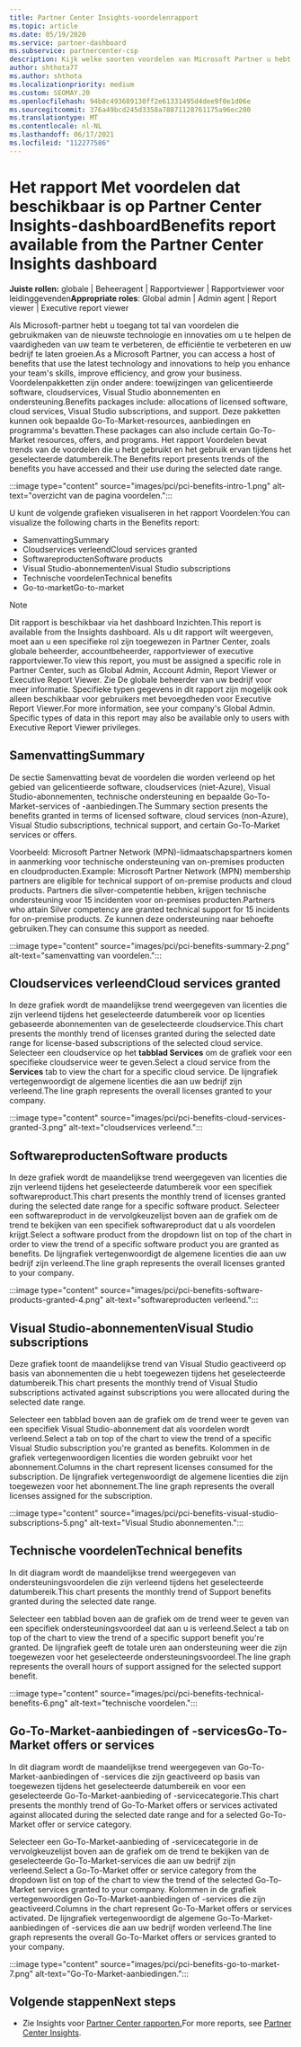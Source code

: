 ```yaml
---
title: Partner Center Insights-voordelenrapport
ms.topic: article
ms.date: 05/19/2020
ms.service: partner-dashboard
ms.subservice: partnercenter-csp
description: Kijk welke soorten voordelen van Microsoft Partner u hebt gekregen om uw bedrijf te helpen groeien, de efficiëntie te verbeteren en de vaardigheden van uw team te verbeteren.
author: shthota77
ms.author: shthota
ms.localizationpriority: medium
ms.custom: SEOMAY.20
ms.openlocfilehash: 94b8c493689130ff2e61331495d4dee9f0e1d06e
ms.sourcegitcommit: 376a49bcd245d3358a78871128761175a96ec200
ms.translationtype: MT
ms.contentlocale: nl-NL
ms.lasthandoff: 06/17/2021
ms.locfileid: "112277586"
---
```

# <a name="benefits-report-available-from-the-partner-center-insights-dashboard"></a><span data-ttu-id="1d796-103">Het rapport Met voordelen dat beschikbaar is op Partner Center Insights-dashboard</span><span class="sxs-lookup"><span data-stu-id="1d796-103">Benefits report available from the Partner Center Insights dashboard</span></span>

<span data-ttu-id="1d796-104">**Juiste rollen:** globale | Beheeragent | Rapportviewer | Rapportviewer voor leidinggevenden</span><span class="sxs-lookup"><span data-stu-id="1d796-104">**Appropriate roles**: Global admin | Admin agent | Report viewer | Executive report viewer</span></span>

<span data-ttu-id="1d796-105">Als Microsoft-partner hebt u toegang tot tal van voordelen die gebruikmaken van de nieuwste technologie en innovaties om u te helpen de vaardigheden van uw team te verbeteren, de efficiëntie te verbeteren en uw bedrijf te laten groeien.</span><span class="sxs-lookup"><span data-stu-id="1d796-105">As a Microsoft Partner, you can access a host of benefits that use the latest technology and innovations to help you enhance your team's skills, improve efficiency, and grow your business.</span></span> <span data-ttu-id="1d796-106">Voordelenpakketten zijn onder andere: toewijzingen van gelicentieerde software, cloudservices, Visual Studio abonnementen en ondersteuning.</span><span class="sxs-lookup"><span data-stu-id="1d796-106">Benefits packages include: allocations of licensed software, cloud services, Visual Studio subscriptions, and support.</span></span> <span data-ttu-id="1d796-107">Deze pakketten kunnen ook bepaalde Go-To-Market-resources, aanbiedingen en programma's bevatten.</span><span class="sxs-lookup"><span data-stu-id="1d796-107">These packages can also include certain Go-To-Market resources, offers, and programs.</span></span> <span data-ttu-id="1d796-108">Het rapport Voordelen bevat trends van de voordelen die u hebt gebruikt en het gebruik ervan tijdens het geselecteerde datumbereik.</span><span class="sxs-lookup"><span data-stu-id="1d796-108">The Benefits report presents trends of the benefits you have accessed and their use during the selected date range.</span></span>

:::image type="content" source="images/pci/pci-benefits-intro-1.png" alt-text="overzicht van de pagina voordelen.":::

<span data-ttu-id="1d796-110">U kunt de volgende grafieken visualiseren in het rapport Voordelen:</span><span class="sxs-lookup"><span data-stu-id="1d796-110">You can visualize the following charts in the Benefits report:</span></span>

- <span data-ttu-id="1d796-111">Samenvatting</span><span class="sxs-lookup"><span data-stu-id="1d796-111">Summary</span></span>
- <span data-ttu-id="1d796-112">Cloudservices verleend</span><span class="sxs-lookup"><span data-stu-id="1d796-112">Cloud services granted</span></span>
- <span data-ttu-id="1d796-113">Softwareproducten</span><span class="sxs-lookup"><span data-stu-id="1d796-113">Software products</span></span>
- <span data-ttu-id="1d796-114">Visual Studio-abonnementen</span><span class="sxs-lookup"><span data-stu-id="1d796-114">Visual Studio subscriptions</span></span>
- <span data-ttu-id="1d796-115">Technische voordelen</span><span class="sxs-lookup"><span data-stu-id="1d796-115">Technical benefits</span></span>
- <span data-ttu-id="1d796-116">Go-to-market</span><span class="sxs-lookup"><span data-stu-id="1d796-116">Go-to-market</span></span>

 > [!NOTE]
 > <span data-ttu-id="1d796-117">Dit rapport is beschikbaar via het dashboard Inzichten.</span><span class="sxs-lookup"><span data-stu-id="1d796-117">This report is available from the Insights dashboard.</span></span> <span data-ttu-id="1d796-118">Als u dit rapport wilt weergeven, moet aan u een specifieke rol zijn toegewezen in Partner Center, zoals globale beheerder, accountbeheerder, rapportviewer of executive rapportviewer.</span><span class="sxs-lookup"><span data-stu-id="1d796-118">To view this report, you must be assigned a specific role in Partner Center, such as Global Admin, Account Admin, Report Viewer or Executive Report Viewer.</span></span> <span data-ttu-id="1d796-119">Zie De globale beheerder van uw bedrijf voor meer informatie. Specifieke typen gegevens in dit rapport zijn mogelijk ook alleen beschikbaar voor gebruikers met bevoegdheden voor Executive Report Viewer.</span><span class="sxs-lookup"><span data-stu-id="1d796-119">For more information, see your company's Global Admin. Specific types of data in this report may also be available only to users with Executive Report Viewer privileges.</span></span>

## <a name="summary"></a><span data-ttu-id="1d796-120">Samenvatting</span><span class="sxs-lookup"><span data-stu-id="1d796-120">Summary</span></span>

<span data-ttu-id="1d796-121">De sectie Samenvatting bevat de voordelen die worden verleend op het gebied van gelicentieerde software, cloudservices (niet-Azure), Visual Studio-abonnementen, technische ondersteuning en bepaalde Go-To-Market-services of -aanbiedingen.</span><span class="sxs-lookup"><span data-stu-id="1d796-121">The Summary section presents the benefits granted in terms of licensed software, cloud services (non-Azure), Visual Studio subscriptions, technical support, and certain Go-To-Market services or offers.</span></span>

<span data-ttu-id="1d796-122">Voorbeeld: Microsoft Partner Network (MPN)-lidmaatschapspartners komen in aanmerking voor technische ondersteuning van on-premises producten en cloudproducten.</span><span class="sxs-lookup"><span data-stu-id="1d796-122">Example: Microsoft Partner Network (MPN) membership partners are eligible for technical support of on-premise products and cloud products.</span></span> <span data-ttu-id="1d796-123">Partners die silver-competentie hebben, krijgen technische ondersteuning voor 15 incidenten voor on-premises producten.</span><span class="sxs-lookup"><span data-stu-id="1d796-123">Partners who attain Silver competency are granted technical support for 15 incidents for on-premise products.</span></span> <span data-ttu-id="1d796-124">Ze kunnen deze ondersteuning naar behoefte gebruiken.</span><span class="sxs-lookup"><span data-stu-id="1d796-124">They can consume this support as needed.</span></span> 

:::image type="content" source="images/pci/pci-benefits-summary-2.png" alt-text="samenvatting van voordelen.":::

## <a name="cloud-services-granted"></a><span data-ttu-id="1d796-126">Cloudservices verleend</span><span class="sxs-lookup"><span data-stu-id="1d796-126">Cloud services granted</span></span>

<span data-ttu-id="1d796-127">In deze grafiek wordt de maandelijkse trend weergegeven van licenties die zijn verleend tijdens het geselecteerde datumbereik voor op licenties gebaseerde abonnementen van de geselecteerde cloudservice.</span><span class="sxs-lookup"><span data-stu-id="1d796-127">This chart presents the monthly trend of licenses granted during the selected date range for license-based subscriptions of the selected cloud service.</span></span>
<span data-ttu-id="1d796-128">Selecteer een cloudservice op het **tabblad Services** om de grafiek voor een specifieke cloudservice weer te geven.</span><span class="sxs-lookup"><span data-stu-id="1d796-128">Select a cloud service from the **Services** tab to view the chart for a specific cloud service.</span></span> <span data-ttu-id="1d796-129">De lijngrafiek vertegenwoordigt de algemene licenties die aan uw bedrijf zijn verleend.</span><span class="sxs-lookup"><span data-stu-id="1d796-129">The line graph represents the overall licenses granted to your company.</span></span>

:::image type="content" source="images/pci/pci-benefits-cloud-services-granted-3.png" alt-text="cloudservices verleend.":::

## <a name="software-products"></a><span data-ttu-id="1d796-131">Softwareproducten</span><span class="sxs-lookup"><span data-stu-id="1d796-131">Software products</span></span>

<span data-ttu-id="1d796-132">In deze grafiek wordt de maandelijkse trend weergegeven van licenties die zijn verleend tijdens het geselecteerde datumbereik voor een specifiek softwareproduct.</span><span class="sxs-lookup"><span data-stu-id="1d796-132">This chart presents the monthly trend of licenses granted during the selected date range for a specific software product.</span></span> <span data-ttu-id="1d796-133">Selecteer een softwareproduct in de vervolgkeuzelijst boven aan de grafiek om de trend te bekijken van een specifiek softwareproduct dat u als voordelen krijgt.</span><span class="sxs-lookup"><span data-stu-id="1d796-133">Select a software product from the dropdown list on top of the chart in order to view the trend of a specific software product you are granted as benefits.</span></span> <span data-ttu-id="1d796-134">De lijngrafiek vertegenwoordigt de algemene licenties die aan uw bedrijf zijn verleend.</span><span class="sxs-lookup"><span data-stu-id="1d796-134">The line graph represents the overall licenses granted to your company.</span></span>

:::image type="content" source="images/pci/pci-benefits-software-products-granted-4.png" alt-text="softwareproducten verleend.":::

## <a name="visual-studio-subscriptions"></a><span data-ttu-id="1d796-136">Visual Studio-abonnementen</span><span class="sxs-lookup"><span data-stu-id="1d796-136">Visual Studio subscriptions</span></span>

<span data-ttu-id="1d796-137">Deze grafiek toont de maandelijkse trend van Visual Studio geactiveerd op basis van abonnementen die u hebt toegewezen tijdens het geselecteerde datumbereik.</span><span class="sxs-lookup"><span data-stu-id="1d796-137">This chart presents the monthly trend of Visual Studio subscriptions activated against subscriptions you were allocated during the selected date range.</span></span>

<span data-ttu-id="1d796-138">Selecteer een tabblad boven aan de grafiek om de trend weer te geven van een specifiek Visual Studio-abonnement dat als voordelen wordt verleend.</span><span class="sxs-lookup"><span data-stu-id="1d796-138">Select a tab on top of the chart to view the trend of a specific Visual Studio subscription you're granted as benefits.</span></span> <span data-ttu-id="1d796-139">Kolommen in de grafiek vertegenwoordigen licenties die worden gebruikt voor het abonnement.</span><span class="sxs-lookup"><span data-stu-id="1d796-139">Columns in the chart represent licenses consumed for the subscription.</span></span> <span data-ttu-id="1d796-140">De lijngrafiek vertegenwoordigt de algemene licenties die zijn toegewezen voor het abonnement.</span><span class="sxs-lookup"><span data-stu-id="1d796-140">The line graph represents the overall licenses assigned for the subscription.</span></span>

:::image type="content" source="images/pci/pci-benefits-visual-studio-subscriptions-5.png" alt-text="Visual Studio abonnementen.":::

## <a name="technical-benefits"></a><span data-ttu-id="1d796-142">Technische voordelen</span><span class="sxs-lookup"><span data-stu-id="1d796-142">Technical benefits</span></span>

<span data-ttu-id="1d796-143">In dit diagram wordt de maandelijkse trend weergegeven van ondersteuningsvoordelen die zijn verleend tijdens het geselecteerde datumbereik.</span><span class="sxs-lookup"><span data-stu-id="1d796-143">This chart presents the monthly trend of Support benefits granted during the selected date range.</span></span>

<span data-ttu-id="1d796-144">Selecteer een tabblad boven aan de grafiek om de trend weer te geven van een specifiek ondersteuningsvoordeel dat aan u is verleend.</span><span class="sxs-lookup"><span data-stu-id="1d796-144">Select a tab on top of the chart to view the trend of a specific support benefit you're granted.</span></span> <span data-ttu-id="1d796-145">De lijngrafiek geeft de totale uren aan ondersteuning weer die zijn toegewezen voor het geselecteerde ondersteuningsvoordeel.</span><span class="sxs-lookup"><span data-stu-id="1d796-145">The line graph represents the overall hours of support assigned for the selected support benefit.</span></span>

:::image type="content" source="images/pci/pci-benefits-technical-benefits-6.png" alt-text="technische voordelen.":::

## <a name="go-to-market-offers-or-services"></a><span data-ttu-id="1d796-147">Go-To-Market-aanbiedingen of -services</span><span class="sxs-lookup"><span data-stu-id="1d796-147">Go-To-Market offers or services</span></span>

<span data-ttu-id="1d796-148">In dit diagram wordt de maandelijkse trend weergegeven van Go-To-Market-aanbiedingen of -services die zijn geactiveerd op basis van toegewezen tijdens het geselecteerde datumbereik en voor een geselecteerde Go-To-Market-aanbieding of -servicecategorie.</span><span class="sxs-lookup"><span data-stu-id="1d796-148">This chart presents the monthly trend of Go-To-Market offers or services activated against allocated during the selected date range and for a selected Go-To-Market offer or service category.</span></span>

<span data-ttu-id="1d796-149">Selecteer een Go-To-Market-aanbieding of -servicecategorie in de vervolgkeuzelijst boven aan de grafiek om de trend te bekijken van de geselecteerde Go-To-Market-services die aan uw bedrijf zijn verleend.</span><span class="sxs-lookup"><span data-stu-id="1d796-149">Select a Go-To-Market offer or service category from the dropdown list on top of the chart to view the trend of the selected Go-To-Market services granted to your company.</span></span> <span data-ttu-id="1d796-150">Kolommen in de grafiek vertegenwoordigen Go-To-Market-aanbiedingen of -services die zijn geactiveerd.</span><span class="sxs-lookup"><span data-stu-id="1d796-150">Columns in the chart represent Go-To-Market offers or services activated.</span></span> <span data-ttu-id="1d796-151">De lijngrafiek vertegenwoordigt de algemene Go-To-Market-aanbiedingen of -services die aan uw bedrijf worden verleend.</span><span class="sxs-lookup"><span data-stu-id="1d796-151">The line graph represents the overall Go-To-Market offers or services granted to your company.</span></span>

:::image type="content" source="images/pci/pci-benefits-go-to-market-7.png" alt-text="Go-To-Market-aanbiedingen.":::

## <a name="next-steps"></a><span data-ttu-id="1d796-153">Volgende stappen</span><span class="sxs-lookup"><span data-stu-id="1d796-153">Next steps</span></span>

- <span data-ttu-id="1d796-154">Zie Insights voor [Partner Center rapporten.](partner-center-insights.md)</span><span class="sxs-lookup"><span data-stu-id="1d796-154">For more reports, see [Partner Center Insights](partner-center-insights.md).</span></span>
